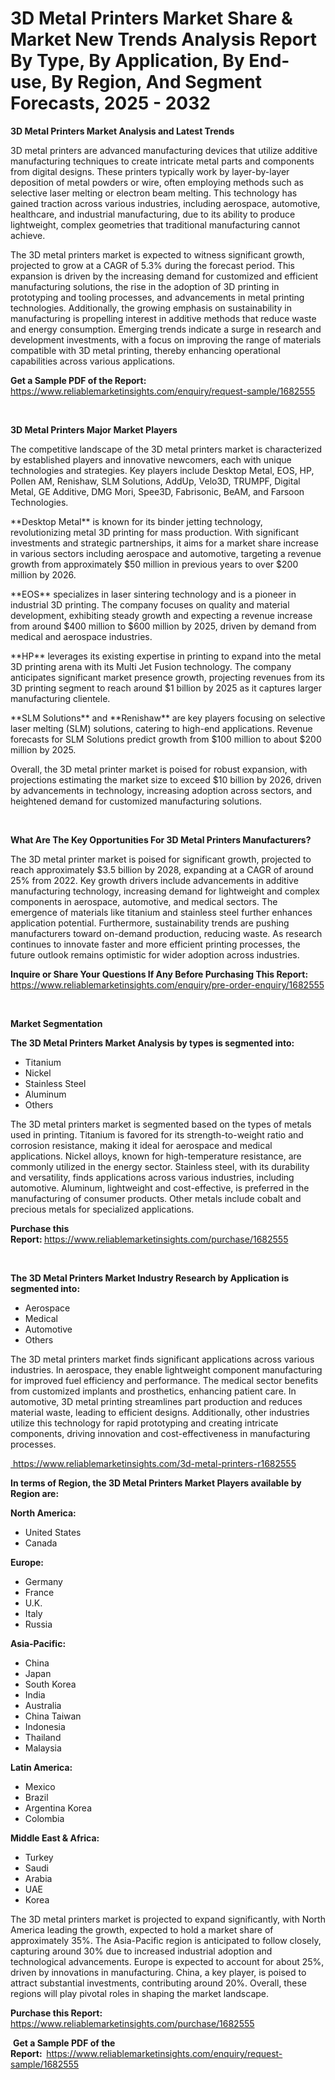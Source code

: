 <p><h1>3D Metal Printers Market Share & Market New Trends Analysis Report By Type, By Application, By End-use, By Region, And Segment Forecasts, 2025 - 2032</h1></p><p><strong>3D Metal Printers Market Analysis and Latest Trends</strong></p>
<p><p>3D metal printers are advanced manufacturing devices that utilize additive manufacturing techniques to create intricate metal parts and components from digital designs. These printers typically work by layer-by-layer deposition of metal powders or wire, often employing methods such as selective laser melting or electron beam melting. This technology has gained traction across various industries, including aerospace, automotive, healthcare, and industrial manufacturing, due to its ability to produce lightweight, complex geometries that traditional manufacturing cannot achieve.</p><p>The 3D metal printers market is expected to witness significant growth, projected to grow at a CAGR of 5.3% during the forecast period. This expansion is driven by the increasing demand for customized and efficient manufacturing solutions, the rise in the adoption of 3D printing in prototyping and tooling processes, and advancements in metal printing technologies. Additionally, the growing emphasis on sustainability in manufacturing is propelling interest in additive methods that reduce waste and energy consumption. Emerging trends indicate a surge in research and development investments, with a focus on improving the range of materials compatible with 3D metal printing, thereby enhancing operational capabilities across various applications.</p></p>
<p><strong>Get a Sample PDF of the Report:&nbsp;</strong> <a href="https://www.reliablemarketinsights.com/enquiry/request-sample/1682555?utm_campaign=3601&utm_medium=2&utm_source=Github&utm_content=ia&utm_term=16042025&utm_id=3d-metal-printers">https://www.reliablemarketinsights.com/enquiry/request-sample/1682555</a></p>
<p>&nbsp;</p>
<p><strong>3D Metal Printers Major Market Players</strong></p>
<p><p>The competitive landscape of the 3D metal printers market is characterized by established players and innovative newcomers, each with unique technologies and strategies. Key players include Desktop Metal, EOS, HP, Pollen AM, Renishaw, SLM Solutions, AddUp, Velo3D, TRUMPF, Digital Metal, GE Additive, DMG Mori, Spee3D, Fabrisonic, BeAM, and Farsoon Technologies.</p><p>**Desktop Metal** is known for its binder jetting technology, revolutionizing metal 3D printing for mass production. With significant investments and strategic partnerships, it aims for a market share increase in various sectors including aerospace and automotive, targeting a revenue growth from approximately $50 million in previous years to over $200 million by 2026.</p><p>**EOS** specializes in laser sintering technology and is a pioneer in industrial 3D printing. The company focuses on quality and material development, exhibiting steady growth and expecting a revenue increase from around $400 million to $600 million by 2025, driven by demand from medical and aerospace industries.</p><p>**HP** leverages its existing expertise in printing to expand into the metal 3D printing arena with its Multi Jet Fusion technology. The company anticipates significant market presence growth, projecting revenues from its 3D printing segment to reach around $1 billion by 2025 as it captures larger manufacturing clientele.</p><p>**SLM Solutions** and **Renishaw** are key players focusing on selective laser melting (SLM) solutions, catering to high-end applications. Revenue forecasts for SLM Solutions predict growth from $100 million to about $200 million by 2025.</p><p>Overall, the 3D metal printer market is poised for robust expansion, with projections estimating the market size to exceed $10 billion by 2026, driven by advancements in technology, increasing adoption across sectors, and heightened demand for customized manufacturing solutions.</p></p>
<p>&nbsp;</p>
<p><strong>What Are The Key Opportunities For 3D Metal Printers Manufacturers?</strong></p>
<p><p>The 3D metal printer market is poised for significant growth, projected to reach approximately $3.5 billion by 2028, expanding at a CAGR of around 25% from 2022. Key growth drivers include advancements in additive manufacturing technology, increasing demand for lightweight and complex components in aerospace, automotive, and medical sectors. The emergence of materials like titanium and stainless steel further enhances application potential. Furthermore, sustainability trends are pushing manufacturers toward on-demand production, reducing waste. As research continues to innovate faster and more efficient printing processes, the future outlook remains optimistic for wider adoption across industries.</p></p>
<p><strong>Inquire or Share Your Questions If Any Before Purchasing This Report:</strong> <a href="https://www.reliablemarketinsights.com/enquiry/pre-order-enquiry/1682555?utm_campaign=3601&utm_medium=2&utm_source=Github&utm_content=ia&utm_term=16042025&utm_id=3d-metal-printers">https://www.reliablemarketinsights.com/enquiry/pre-order-enquiry/1682555</a></p>
<p>&nbsp;</p>
<p><strong>Market Segmentation</strong></p>
<p><strong>The 3D Metal Printers Market Analysis by types is segmented into:</strong></p>
<p><ul><li>Titanium</li><li>Nickel</li><li>Stainless Steel</li><li>Aluminum</li><li>Others</li></ul></p>
<p><p>The 3D metal printers market is segmented based on the types of metals used in printing. Titanium is favored for its strength-to-weight ratio and corrosion resistance, making it ideal for aerospace and medical applications. Nickel alloys, known for high-temperature resistance, are commonly utilized in the energy sector. Stainless steel, with its durability and versatility, finds applications across various industries, including automotive. Aluminum, lightweight and cost-effective, is preferred in the manufacturing of consumer products. Other metals include cobalt and precious metals for specialized applications.</p></p>
<p><strong>Purchase this Report:&nbsp;</strong><a href="https://www.reliablemarketinsights.com/purchase/1682555?utm_campaign=3601&utm_medium=2&utm_source=Github&utm_content=ia&utm_term=16042025&utm_id=3d-metal-printers">https://www.reliablemarketinsights.com/purchase/1682555</a></p>
<p>&nbsp;</p>
<p><strong>The 3D Metal Printers Market Industry Research by Application is segmented into:</strong></p>
<p><ul><li>Aerospace</li><li>Medical</li><li>Automotive</li><li>Others</li></ul></p>
<p><p>The 3D metal printers market finds significant applications across various industries. In aerospace, they enable lightweight component manufacturing for improved fuel efficiency and performance. The medical sector benefits from customized implants and prosthetics, enhancing patient care. In automotive, 3D metal printing streamlines part production and reduces material waste, leading to efficient designs. Additionally, other industries utilize this technology for rapid prototyping and creating intricate components, driving innovation and cost-effectiveness in manufacturing processes.</p></p>
<p><a href="https://www.reliablemarketinsights.com/3d-metal-printers-r1682555?utm_campaign=3601&utm_medium=2&utm_source=Github&utm_content=ia&utm_term=16042025&utm_id=3d-metal-printers">&nbsp;https://www.reliablemarketinsights.com/3d-metal-printers-r1682555</a></p>
<p><strong>In terms of Region, the 3D Metal Printers Market Players available by Region are:</strong></p>
<p>
    <p> <strong> North America: </strong>
        <ul>
            <li>United States</li>
            <li>Canada</li>
        </ul>
        </p> 
    <p> <strong> Europe: </strong>
        <ul>
            <li>Germany</li>
            <li>France</li>
            <li>U.K.</li>
            <li>Italy</li>
            <li>Russia</li>
        </ul>
        </p> 
    <p> <strong> Asia-Pacific: </strong>
        <ul>
            <li>China</li>
            <li>Japan</li>
            <li>South Korea</li>
            <li>India</li>
            <li>Australia</li>
            <li>China Taiwan</li>
            <li>Indonesia</li>
            <li>Thailand</li>
            <li>Malaysia</li>
        </ul>
        </p> 
    <p> <strong> Latin America: </strong>
        <ul>
            <li>Mexico</li>
            <li>Brazil</li>
            <li>Argentina Korea</li>
            <li>Colombia</li>
        </ul>
        </p> 
    <p> <strong> Middle East & Africa: </strong>
        <ul>
            <li>Turkey</li>
            <li>Saudi</li>
            <li>Arabia</li>
            <li>UAE</li>
            <li>Korea</li>
        </ul>
    </p>
    </p>
<p><p>The 3D metal printers market is projected to expand significantly, with North America leading the growth, expected to hold a market share of approximately 35%. The Asia-Pacific region is anticipated to follow closely, capturing around 30% due to increased industrial adoption and technological advancements. Europe is expected to account for about 25%, driven by innovations in manufacturing. China, a key player, is poised to attract substantial investments, contributing around 20%. Overall, these regions will play pivotal roles in shaping the market landscape.</p></p>
<p><strong>Purchase this Report: </strong><a href="https://www.reliablemarketinsights.com/purchase/1682555?utm_campaign=3601&utm_medium=2&utm_source=Github&utm_content=ia&utm_term=16042025&utm_id=3d-metal-printers">https://www.reliablemarketinsights.com/purchase/1682555</a></p>
<p>&nbsp;<strong>Get a Sample PDF of the Report:&nbsp;&nbsp;</strong><a href="https://www.reliablemarketinsights.com/enquiry/request-sample/1682555?utm_campaign=3601&utm_medium=2&utm_source=Github&utm_content=ia&utm_term=16042025&utm_id=3d-metal-printers">https://www.reliablemarketinsights.com/enquiry/request-sample/1682555</a></p>
<p><strong></strong></p>
<p><p></p><p></p><p></p></p>
